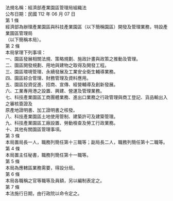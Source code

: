 法規名稱：經濟部產業園區管理局組織法  
公布日期：民國 112 年 06 月 07 日  
第 1 條  
經濟部為辦理產業園區與科技產業園區（以下簡稱園區）開發及管理業務，特設產業園區管理局  
（以下簡稱本局）。  
第 2 條  
本局掌理下列事項：  
一、園區發展相關法規、策略規劃、施政計畫與政策之推動及管理。  
二、園區開發規劃、用地與建物之取得及開發工程。  
三、園區環境管理、永續發展及工業安全衛生輔導業務。  
四、園區綜合管理、財務管理及資料應用。  
五、園區投資促進、招商、宣傳、經營輔導及創新發展。  
六、工業專用港之設置、興建、營運及管理業務。  
七、科技產業園區工商團體業務、進出口業務之行政管理與商工登記、貨品輸出入之審核簽證及  
原產地證明書、加工證明書之核發。  
八、科技產業園區土地使用管制、建築許可及建築管理。  
九、科技產業園區工廠設置、勞動檢查及勞工行政業務。  
十、其他有關園區管理事項。  
第 3 條  
本局置局長一人，職務列簡任第十三職等；副局長二人，職務列簡任第十二職等。  
第 4 條  
本局置主任秘書，職務列簡任第十一職等。  
第 5 條  
本局為應轄區業務需要，得設分局。  
第 6 條  
本局各職稱之官等職等及員額，另以編制表定之。  
第 7 條  
本法施行日期，由行政院以命令定之。  



